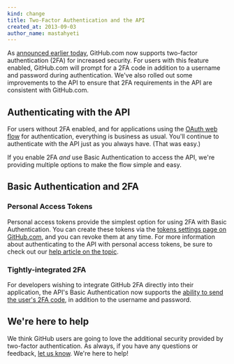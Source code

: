 ```yaml
---
kind: change
title: Two-Factor Authentication and the API
created_at: 2013-09-03
author_name: mastahyeti
---
```


As [announced earlier today][dotcom-blog-post], GitHub.com now supports two-factor
authentication (2FA) for increased security. For users with this feature
enabled, GitHub.com will prompt for a 2FA code in addition to a username and
password during authentication. We've also rolled out some improvements to the
API to ensure that 2FA requirements in the API are consistent with GitHub.com.

## Authenticating with the API

For users without 2FA enabled, and for applications using the [OAuth web
flow](/v3/oauth/#web-application-flow) for authentication, everything is
business as usual. You'll continue to authenticate with the API just as you
always have. (That was easy.)

If you enable 2FA _and_ use Basic Authentication to access the API, we're
providing multiple options to make the flow simple and easy.

## Basic Authentication and 2FA

### Personal Access Tokens

Personal access tokens provide the simplest option for using 2FA with Basic
Authentication. You can create these tokens via the [tokens settings page
on GitHub.com](https://github.com/settings/tokens), and you can revoke
them at any time. For more information about authenticating to the API with
personal access tokens, be sure to check out our [help article on the
topic][personal-access-tokens].

### Tightly-integrated 2FA

For developers wishing to integrate GitHub 2FA directly into their application,
the API's Basic Authentication now supports the [ability to send the user's 2FA
code][basic-auth-2fa], in addition to the username and password.

## We're here to help

We think GitHub users are going to love the additional security provided by
two-factor authentication. As always, if you have any questions or feedback,
[let us know][contact]. We're here to help!

[basic-auth-2fa]: /v3/auth/#working-with-two-factor-authentication
[contact]: https://github.com/contact?form[subject]=2FA+and+the+API
[dotcom-blog-post]: https://github.com/blog/1614-two-factor-authentication
[personal-access-tokens]: https://help.github.com/articles/creating-an-access-token-for-command-line-use
